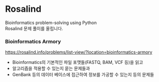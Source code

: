 # Rosalind
Bioinformatics problem-solving using Python <br>
Rosalind 문제 풀이를 올립니다.

### Bioinformatics Armory  
https://rosalind.info/problems/list-view/?location=bioinformatics-armory
- Bioinformatics의 기본적인 파일 포맷들(FASTQ, BAM, VCF 등)을 읽고   
- 알고리즘을 적용할 수 있는지 묻는 문제들과   
- GenBank 등의 데이터 베이스에 접근하여 정보를 가공할 수 있는지 등의 문제들  
